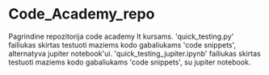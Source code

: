 # Code_Academy_repo
Pagrindine repozitorija code academy lt kursams.
'quick_testing.py' failiukas skirtas testuoti maziems kodo gabaliukams 'code snippets', alternatyva jupiter notebook'ui.
'quick_testing_jupiter.ipynb' failiukas skirtas testuoti maziems kodo gabaliukams 'code snippets', su jupiter notebook.
